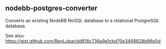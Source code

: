 nodebb-postgres-converter
-------------------------

Converts an existing NodeBB NoSQL database to a relational PostgreSQL database.

See also: <https://gist.github.com/BenLubar/dd816c736a9a1cbd70e3469828b96e5d>
